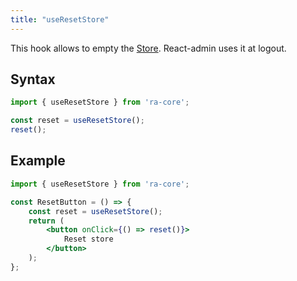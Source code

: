 ```yaml
---
title: "useResetStore"
---
```


This hook allows to empty the [Store](./Store.md). React-admin uses it at logout.

## Syntax

```jsx
import { useResetStore } from 'ra-core';

const reset = useResetStore();
reset();
```

## Example

```jsx
import { useResetStore } from 'ra-core';

const ResetButton = () => {
    const reset = useResetStore();
    return (
        <button onClick={() => reset()}>
            Reset store
        </button>
    );
};
```
